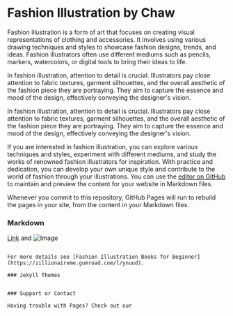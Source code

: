 # 	 Fashion Illustration by Chaw

Fashion illustration is a form of art that focuses on creating visual representations of clothing and accessories. It involves using various drawing techniques and styles to showcase fashion designs, trends, and ideas. Fashion illustrators often use different mediums such as pencils, markers, watercolors, or digital tools to bring their ideas to life.

In fashion illustration, attention to detail is crucial. Illustrators pay close attention to fabric textures, garment silhouettes, and the overall aesthetic of the fashion piece they are portraying. They aim to capture the essence and mood of the design, effectively conveying the designer's vision.

In fashion illustration, attention to detail is crucial. Illustrators pay close attention to fabric textures, garment silhouettes, and the overall aesthetic of the fashion piece they are portraying. They aim to capture the essence and mood of the design, effectively conveying the designer's vision.

If you are interested in fashion illustration, you can explore various techniques and styles, experiment with different mediums, and study the works of renowned fashion illustrators for inspiration. With practice and dedication, you can develop your own unique style and contribute to the world of fashion through your illustrations.
You can use the [editor on GitHub](https://gn/README.md) to maintain and preview the content for your website in Markdown files.

Whenever you commit to this repository, GitHub Pages will run to rebuild the pages in your site, from the content in your Markdown files.

### Markdown



[Link](url) and ![Image](src)
```

For more details see [Fashion Illustration Books for Beginner](https://zillionaireme.gumroad.com/l/ynuud).

### Jekyll Themes


### Support or Contact

Having trouble with Pages? Check out our
